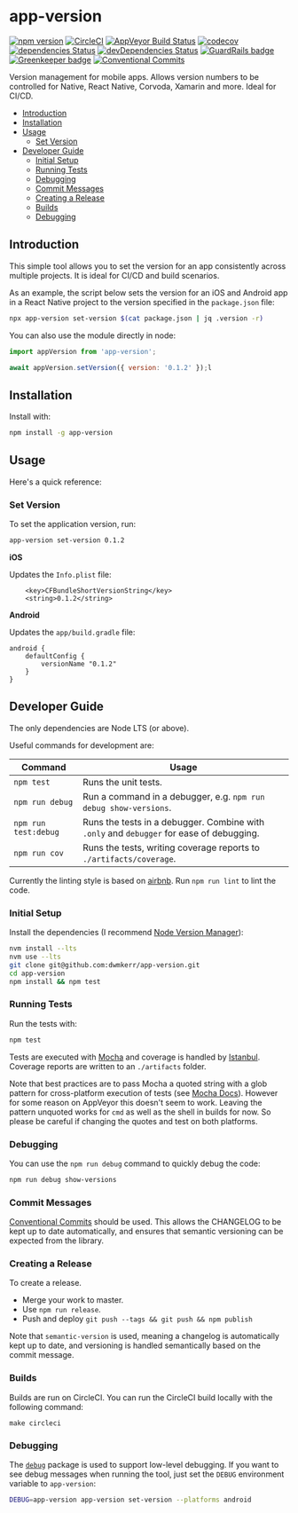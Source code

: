 # app-version

[![npm version](https://badge.fury.io/js/app-version.svg)](https://badge.fury.io/js/app-version) [![CircleCI](https://circleci.com/gh/dwmkerr/app-version.svg?style=shield)](https://circleci.com/gh/dwmkerr/app-version) [![AppVeyor Build Status](https://ci.appveyor.com/api/projects/status/3e334rknhjbpx555?svg=true)](https://ci.appveyor.com/project/dwmkerr/app-version) [![codecov](https://codecov.io/gh/dwmkerr/app-version/branch/master/graph/badge.svg)](https://codecov.io/gh/dwmkerr/app-version) [![dependencies Status](https://david-dm.org/dwmkerr/app-version/status.svg)](https://david-dm.org/dwmkerr/app-version) [![devDependencies Status](https://david-dm.org/dwmkerr/app-version/dev-status.svg)](https://david-dm.org/dwmkerr/app-version?type=dev) [![GuardRails badge](https://badges.guardrails.io/dwmkerr/app-version.svg?token=569f2cc38a148f785f3a38ef0bcf5f5964995d7ca625abfad9956b14bd06ad96&provider=github)](https://dashboard.guardrails.io/default/gh/dwmkerr/app-version) [![Greenkeeper badge](https://badges.greenkeeper.io/dwmkerr/app-version.svg)](https://greenkeeper.io/) [![Conventional Commits](https://img.shields.io/badge/Conventional%20Commits-1.0.0-yellow.svg)](https://conventionalcommits.org)

Version management for mobile apps. Allows version numbers to be controlled for Native, React Native, Corvoda, Xamarin and more. Ideal for CI/CD.

<!-- vim-markdown-toc GFM -->

* [Introduction](#introduction)
* [Installation](#installation)
* [Usage](#usage)
    * [Set Version](#set-version)
* [Developer Guide](#developer-guide)
    * [Initial Setup](#initial-setup)
    * [Running Tests](#running-tests)
    * [Debugging](#debugging)
    * [Commit Messages](#commit-messages)
    * [Creating a Release](#creating-a-release)
    * [Builds](#builds)
    * [Debugging](#debugging-1)

<!-- vim-markdown-toc -->

## Introduction

This simple tool allows you to set the version for an app consistently across multiple projects. It is ideal for CI/CD and build scenarios.

As an example, the script below sets the version for an iOS and Android app in a React Native project to the version specified in the `package.json` file:

```bash
npx app-version set-version $(cat package.json | jq .version -r)
```

You can also use the module directly in node:

```js
import appVersion from 'app-version';

await appVersion.setVersion({ version: '0.1.2' });l
```

## Installation

Install with:

```bash
npm install -g app-version
```

## Usage

Here's a quick reference:

### Set Version

To set the application version, run:

```sh
app-version set-version 0.1.2
```

**iOS**

Updates the `Info.plist` file:

```
	<key>CFBundleShortVersionString</key>
	<string>0.1.2</string>
```

**Android**

Updates the `app/build.gradle` file:

```
android {
    defaultConfig {
        versionName "0.1.2"
    }
}
```

## Developer Guide

The only dependencies are Node LTS (or above).

Useful commands for development are:

| Command              | Usage                                                                                    |
|----------------------|------------------------------------------------------------------------------------------|
| `npm test`           | Runs the unit tests.                                                                     |
| `npm run debug`      | Run a command in a debugger, e.g. `npm run debug show-versions`.                         |
| `npm run test:debug` | Runs the tests in a debugger. Combine with `.only` and `debugger` for ease of debugging. |
| `npm run cov`        | Runs the tests, writing coverage reports to `./artifacts/coverage`.                      |

Currently the linting style is based on [airbnb](https://github.com/airbnb/javascript/tree/master/packages/eslint-config-airbnb). Run `npm run lint` to lint the code.

### Initial Setup

Install the dependencies (I recommend [Node Version Manager](https://github.com/creationix/nvm)):

```bash
nvm install --lts
nvm use --lts
git clone git@github.com:dwmkerr/app-version.git
cd app-version
npm install && npm test
```

### Running Tests

Run the tests with:

```bash
npm test
```

Tests are executed with [Mocha](https://mochajs.org/) and coverage is handled by [Istanbul](https://github.com/gotwarlost/istanbul). Coverage reports are written to an `./artifacts` folder.

Note that best practices are to pass Mocha a quoted string with a glob pattern for cross-platform execution of tests (see [Mocha Docs](https://mochajs.org/#the-test-directory)). However for some reason on AppVeyor this doesn't seem to work. Leaving the pattern unquoted works for `cmd` as well as the shell in builds for now. So please be careful if changing the quotes and test on both platforms.

### Debugging

You can use the `npm run debug` command to quickly debug the code:

```sh
npm run debug show-versions
```

### Commit Messages

[Conventional Commits](https://www.conventionalcommits.org) should be used. This allows the CHANGELOG to be kept up to date automatically, and ensures that semantic versioning can be expected from the library.

### Creating a Release

To create a release.

- Merge your work to master.
- Use `npm run release`.
- Push and deploy `git push --tags && git push && npm publish`

Note that `semantic-version` is used, meaning a changelog is automatically kept up to date, and versioning is handled semantically based on the commit message.

### Builds

Builds are run on CircleCI. You can run the CircleCI build locally with the following command:

```
make circleci
```

### Debugging

The [`debug`](https://www.npmjs.com/package/debug) package is used to support low-level debugging. If you want to see debug messages when running the tool, just set the `DEBUG` environment variable to `app-version`:

```sh
DEBUG=app-version app-version set-version --platforms android
```
